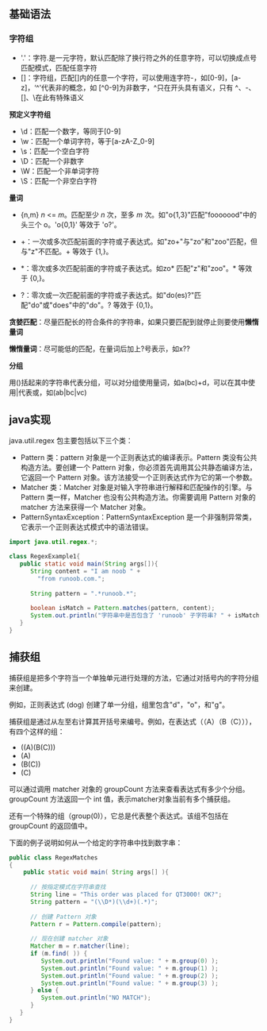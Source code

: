 ## 基础语法

### 字符组

* '.'：字符.是一元字符，默认匹配除了换行符之外的任意字符，可以切换成点号匹配模式，匹配任意字符
* []：字符组，匹配[]内的任意一个字符，可以使用连字符-，如[0-9]，[a-z]，‘^'代表非的概念，如 [\^0-9]为非数字，^只在开头具有语义，只有 \^、-、[]、\在此有特殊语义

**预定义字符组**

* \d：匹配一个数字，等同于[0-9]
* \w：匹配一个单词字符，等于[a-zA-Z_0-9]
* \s：匹配一个空白字符
* \D：匹配一个非数字
* \W：匹配一个非单词字符
* \S：匹配一个非空白字符

**量词**

* {n,m} *n* <= *m*。匹配至少 *n* 次，至多 *m* 次。如"o{1,3}"匹配"fooooood"中的头三个 o。'o{0,1}' 等效于 'o?'。

* +：一次或多次匹配前面的字符或子表达式。如"zo+"与"zo"和"zoo"匹配，但与"z"不匹配。+ 等效于 {1,}。
* \*：零次或多次匹配前面的字符或子表达式。如zo* 匹配"z"和"zoo"。* 等效于 {0,}。
* ?：零次或一次匹配前面的字符或子表达式。如"do(es)?"匹配"do"或"does"中的"do"。? 等效于 {0,1}。

**贪婪匹配**：尽量匹配长的符合条件的字符串，如果只要匹配到就停止则要使用**懒惰量词**

**懒惰量词**：尽可能低的匹配，在量词后加上?号表示，如x??

**分组**

用()括起来的字符串代表分组，可以对分组使用量词，如a(bc)+d，可以在其中使用|代表或，如(ab|bc|vc)

## java实现

java.util.regex 包主要包括以下三个类：

- Pattern 类：pattern 对象是一个正则表达式的编译表示。Pattern 类没有公共构造方法。要创建一个 Pattern 对象，你必须首先调用其公共静态编译方法，它返回一个 Pattern 对象。该方法接受一个正则表达式作为它的第一个参数。
- Matcher 类：Matcher 对象是对输入字符串进行解释和匹配操作的引擎。与Pattern 类一样，Matcher 也没有公共构造方法。你需要调用 Pattern 对象的 matcher 方法来获得一个 Matcher 对象。
- PatternSyntaxException：PatternSyntaxException 是一个非强制异常类，它表示一个正则表达式模式中的语法错误。

```java
import java.util.regex.*;
 
class RegexExample1{
   public static void main(String args[]){
      String content = "I am noob " +
        "from runoob.com.";
 
      String pattern = ".*runoob.*";
 
      boolean isMatch = Pattern.matches(pattern, content);
      System.out.println("字符串中是否包含了 'runoob' 子字符串? " + isMatch);
   }
}
```

## 捕获组

捕获组是把多个字符当一个单独单元进行处理的方法，它通过对括号内的字符分组来创建。

例如，正则表达式 (dog) 创建了单一分组，组里包含"d"，"o"，和"g"。

捕获组是通过从左至右计算其开括号来编号。例如，在表达式（（A）（B（C））），有四个这样的组：

- ((A)(B(C)))
- (A)
- (B(C))
- (C)

可以通过调用 matcher 对象的 groupCount 方法来查看表达式有多少个分组。groupCount 方法返回一个 int 值，表示matcher对象当前有多个捕获组。

还有一个特殊的组（group(0)），它总是代表整个表达式。该组不包括在 groupCount 的返回值中。



下面的例子说明如何从一个给定的字符串中找到数字串：

```java
public class RegexMatches
{
    public static void main( String args[] ){
 
      // 按指定模式在字符串查找
      String line = "This order was placed for QT3000! OK?";
      String pattern = "(\\D*)(\\d+)(.*)";
 
      // 创建 Pattern 对象
      Pattern r = Pattern.compile(pattern);
 
      // 现在创建 matcher 对象
      Matcher m = r.matcher(line);
      if (m.find( )) {
         System.out.println("Found value: " + m.group(0) );
         System.out.println("Found value: " + m.group(1) );
         System.out.println("Found value: " + m.group(2) );
         System.out.println("Found value: " + m.group(3) ); 
      } else {
         System.out.println("NO MATCH");
      }
   }
}
```



